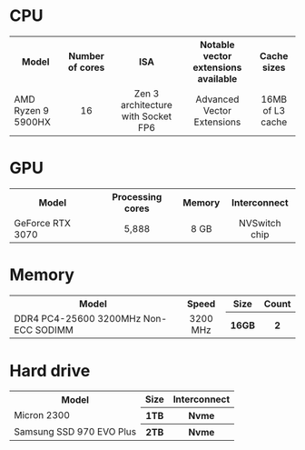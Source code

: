 # CPU
<table>
  <tbody>
    <tr>
      <th>Model</th>
      <th align="center">Number of cores</th>
      <th align="center">ISA</th>
      <th align="center">Notable vector extensions available</th>
      <th align="center">Cache sizes</th>
    </tr>
    <tr>
      <td>AMD Ryzen 9 5900HX</td>
      <td align="center">16</td>
      <td align="center">Zen 3 architecture with Socket FP6</td>
      <td align="center">Advanced Vector Extensions</td>
      <td align="center">16MB of L3 cache</td>
    </tr>
  </tbody>
</table>

# GPU

<table>
  <tbody>
    <tr>
      <th>Model</th>
      <th align="center">Processing cores</th>
      <th align="center">Memory</th>
      <th align="center">Interconnect</th>
    </tr>
    <tr>
      <td>GeForce RTX 3070</td>
      <td align="center">5,888</td>
      <td align="center">8 GB</td>
      <td align="center"> NVSwitch chip</td>
    </tr>
  </tbody>
</table>


# Memory

<table>
  <tbody>
    <tr>
      <th>Model</th>
      <th align="center">Speed</th>
      <th align="center">Size</th>
      <th align="center">Count</th>
    </tr>
    <tr>
      <td>DDR4 PC4-25600 3200MHz Non-ECC SODIMM</td>
      <td align="center">3200 MHz</td>
      <th align="center">16GB</th>
      <th align="center">2</th>
    </tr>
  </tbody>
</table>


# Hard drive

<table>
  <tbody>
    <tr>
      <th>Model</th>
      <th align="center">Size</th>
      <th align="center">Interconnect</th>
    </tr>
    <tr>
      <td>Micron 2300 </td>
      <th align="center"> 1TB</th>
      <th align="center">Nvme</th>
    </tr>    <tr>
      <td>Samsung SSD 970 EVO Plus</td>
      <th align="center"> 2TB</th>
      <th align="center">Nvme</th>
    </tr>
  </tbody>
</table>

